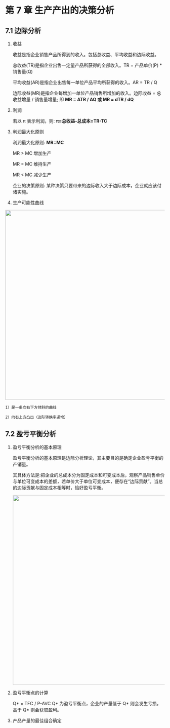 # 第 7 章 生产产出的决策分析

## 7.1 边际分析

1. 收益

   收益是指企业销售产品所得到的收入。包括总收益、平均收益和边际收益。

   总收益(TR)是指企业出售一定量产品所获得的全部收入。TR = 产品单价(P) \* 销售量(Q)

   平均收益(AR)是指企业出售每一单位产品平均所获得的收入。AR = TR / Q

   边际收益(MR)是指企业每增加一单位产品销售所增加的收入。边际收益 = 总收益增量 / 销售量增量; 即 **MR = ∆TR / ∆Q 或 MR = dTR / dQ**

2. 利润

   若以 π 表示利润，则: **π=总收益-总成本=TR-TC**

3. 利润最大化原则

   利润最大化原则: **MR=MC**

   MR > MC 增加生产

   MR = MC 维持生产

   MR < MC 减少生产

   企业的决策原则: 某种决策只要带来的边际收入大于边际成本，企业就应该付诸实施。

4. 生产可能性曲线

  <image src="https://szu-csse-1305214533.cos.ap-guangzhou.myqcloud.com/economy%2F7-01.png" width="600"/>

    1）是一条向右下方倾斜的曲线

    2）向右上方凸出（边际转换率递增）

## 7.2 盈亏平衡分析

1. 盈亏平衡分析的基本原理

   盈亏平衡分析的基本原理是边际分析理论，其主要目的是确定企业盈亏平衡的产销量。

   其具体方法是:把企业的总成本分为固定成本和可变成本后，观察产品销售单价与单位可变成本的差额，若单价大于单位可变成本，便存在“边际贡献”​。当总的边际贡献与固定成本相等时，恰好盈亏平衡。

   <image src="https://szu-csse-1305214533.cos.ap-guangzhou.myqcloud.com/economy%2F7-1.jpg" width="600"/>

2. 盈亏平衡点的计算

   Q* = TFC / P-AVC
   Q* 为盈亏平衡点，企业的产量低于 Q* 则会发生亏损，高于 Q* 则会获取盈利。

3. 产品产量的最佳组合确定
